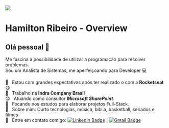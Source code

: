 <img width="auto" src="https://avatars1.githubusercontent.com/u/36341001?s=460&u=1935bcd93a65998595979029b26aa40c894898ec&v=4">


# Hamilton Ribeiro - Overview

## Olá pessoal 👋
Me fascina a possibilidade de utilizar a programação para resolver problemas.
<br/>Sou um Analista de Sistemas, me aperfeiçoando para Developer :computer:

 :rocket:  &nbsp; Estou com grandes expectativas após ter realizado o <NextLevelWeek/> com a **Rocketseat** :smile:
 <br/> :office: &nbsp; Trabalho na **Indra Company Brasil**
 <br/> :blush: &nbsp; Atuando como consultor ***Microsoft SharePoint***.
 <br/> :purple_heart: &nbsp; Focando nos estudos para elaborar projetos Full-Stack.
 <br/> 💬  &nbsp; Sobre mim: Curto tecnologias, música, bíblia, basketball, seriados e filmes
 <br/> :email: &nbsp; Entre em contato comigo: [![Linkedin Badge](https://img.shields.io/badge/-HamiltonRibeiro-blue?style=flat-square&logo=Linkedin&logoColor=white&link=https://www.linkedin.com/in/htmribeiro/)](https://www.linkedin.com/in/htmribeiro/) 
| 
[![Gmail Badge](https://img.shields.io/badge/-htadeu@gmail.com-c14438?style=flat-square&logo=Gmail&logoColor=white&link=mailto:htadeu@gmail.com)](mailto:htadeu@gmail.com)
